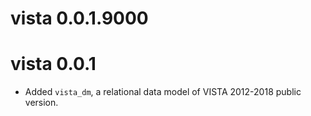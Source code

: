 <!-- NEWS.md is maintained by https://cynkra.github.io/fledge, do not edit -->

# vista 0.0.1.9000

# vista 0.0.1

* Added `vista_dm`, a relational data model of VISTA 2012-2018 public version.
